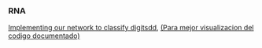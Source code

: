 ### RNA
[Implementing our network to classify digitsdd](https://github.com/Jeremy-22/RN/blob/main/Untitled-1.ipynb), [(Para mejor visualizacion del codigo documentado)](https://github.com/Jeremy-22/RN/blob/main/RNAPY.py) 
